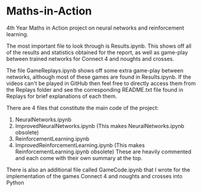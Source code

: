 # Maths-in-Action
4th Year Maths in Action project on neural networks and reinforcement learning.

The most important file to look through is Results.ipynb.
This shows off all of the results and statistics obtained for the report,
as well as game-play between trained networks for Connect 4 and noughts and crosses.

The file GameReplays.ipynb shows off some extra game-play between networks,
although most of these games are found in Results.ipynb. If the videos can't be
played in GitHub then feel free to directly access them from the Replays folder and 
see the corresponding README.txt file found in Replays for brief explanations of each them.

There are 4 files that constitute the main code of the project:
1) NeuralNetworks.ipynb
2) ImprovedNeuralNetworks.ipynb  (This makes NeuralNetworks.ipynb obsolete)
3) ReinforcementLearning.ipynb
4) ImprovedReinforcementLearning.ipynb  (This makes ReinforcementLearning.ipynb obsolete)
These are heavily commented and each come with their own summary at the top.

There is also an additional file called GameCode.ipynb that I wrote for the
implementation of the games Connect 4 and noughts and crosses into Python
